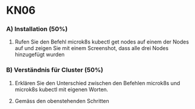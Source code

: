 # KN06

### A) Installation (50%)

1. Rufen Sie den Befehl microk8s kubectl get nodes auf einem der Nodes auf und zeigen Sie mit einem Screenshot, dass alle drei Nodes hinzugefügt wurden



### B) Verständnis für Cluster (50%)

1. Erklären Sie den Unterschied zwischen den Befehlen microk8s und microk8s kubectl mit eigenen Worten.

2. Gemäss den obenstehenden Schritten